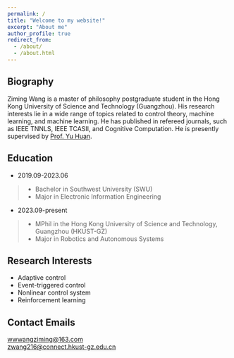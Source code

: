 ```yaml
---
permalink: /
title: "Welcome to my website!"
excerpt: "About me"
author_profile: true
redirect_from: 
  - /about/
  - /about.html
---
```



Biography
------
Ziming Wang is a master of philosophy postgraduate student in the Hong Kong University of Science and Technology (Guangzhou). His research interests lie in a wide range of topics related to control theory, machine learning, and machine learning. He has published in refereed journals, such as IEEE TNNLS, IEEE TCASII, and Cognitive Computation. He is presently supervised by [Prof. Yu Huan](https://yuhuanlab.com/).

Education
------
- 2019.09-2023.06  
>- Bachelor in Southwest University (SWU)   
>- Major in Electronic Information Engineering  
- 2023.09-present  
>- MPhil in the Hong Kong University of Science and Technology, Guangzhou (HKUST-GZ)
>- Major in Robotics and Autonomous Systems

Research Interests
------
- Adaptive control
- Event-triggered control
- Nonlinear control system
- Reinforcement learning

Contact Emails
------
wwwangziming@163.com  
zwang216@connect.hkust-gz.edu.cn
